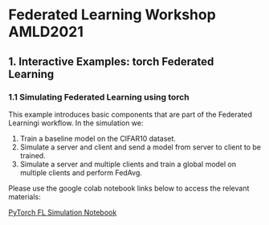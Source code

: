 # Federated Learning Workshop AMLD2021


## 1. Interactive Examples: torch Federated Learning
### 1.1 Simulating Federated Learning using torch

This example introduces basic components that are part of the Federated Learningi workflow.
In the simulation we:
1. Train a baseline model on the CIFAR10 dataset.
2. Simulate a server and client and send a model from server to client to be trained.
3. Simulate a server and multiple clients and train a global model on multiple clients and perform FedAvg.

Please use the google colab notebook links below to access the relevant materials:

[PyTorch FL Simulation Notebook](https://colab.research.google.com/drive/1lPa95bboyd_4GTljn_PJtAgxra3l7T7e?usp=sharing)

